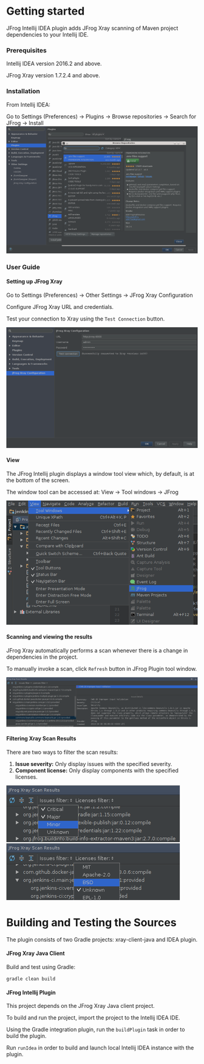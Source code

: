 # Getting started
JFrog Intellij IDEA plugin adds JFrog Xray scanning of Maven project dependencies to your Intellij IDE.

### Prerequisites
Intellij IDEA version 2016.2 and above.

JFrog Xray version 1.7.2.4 and above.

### Installation
From Intellij IDEA:

Go to Settings (Preferences) -> Plugins -> Browse repositories -> Search for JFrog -> Install
![Alt text](docs/install.png?raw=true "Installing JFrog plugin")

### User Guide

#### Setting up JFrog Xray
Go to Settings (Preferences) -> Other Settings -> JFrog Xray Configuration

Configure JFrog Xray URL and credentials.

Test your connection to Xray using the ```Test Connection``` button.

![Alt text](docs/credentials.png?raw=true "Setting up credentials")

#### View
The JFrog Intellij plugin displays a window tool view which, by default, is at the bottom of the screen.

The window tool can be accessed at: View -> Tool windows -> JFrog 

![Alt text](docs/enable_tool_window.png?raw=true "Enable tool window")

#### Scanning and viewing the results
JFrog Xray automatically performs a scan whenever there is a change in dependencies in the project.

To manually invoke a scan, click ```Refresh``` button in JFrog Plugin tool window.

![Alt text](docs/tool_window.png?raw=true "Scan results window")

#### Filtering Xray Scan Results
There are two ways to filter the scan results:
1. **Issue severity:** Only display issues with the specified severity.
2. **Component license:** Only display components with the specified licenses.


![Alt text](docs/filter_issues.png?raw=true "Issues filter")
![Alt text](docs/filter_licenses.png?raw=true "Licenses filter")
# Building and Testing the Sources
The plugin consists of two Gradle projects:
xray-client-java and IDEA plugin.

#### JFrog Xray Java Client
Build and test using Gradle: 
```
gradle clean build
```
#### JFrog Intellij Plugin
This project depends on the JFrog Xray Java client project.

To build and run the project, import the project to the Intellij IDEA IDE.

Using the Gradle integration plugin, run the ```buildPlugin``` task in order to build the plugin.

Run ```runIdea``` in order to build and launch local Intellij IDEA instance with the plugin.
